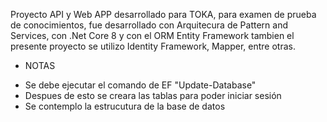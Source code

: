 Proyecto API y Web APP desarrollado para TOKA, para examen de prueba de conocimientos, fue desarrollado con Arquitecura de Pattern and Services, con .Net Core 8 y con el ORM Entity Framework
tambien el presente proyecto se utilizo Identity Framework, Mapper, entre otras.

* NOTAS
- Se debe ejecutar el comando de EF "Update-Database"
- Despues de esto se creara las tablas para poder iniciar sesión
- Se contemplo la estrucutura de la base de datos 
